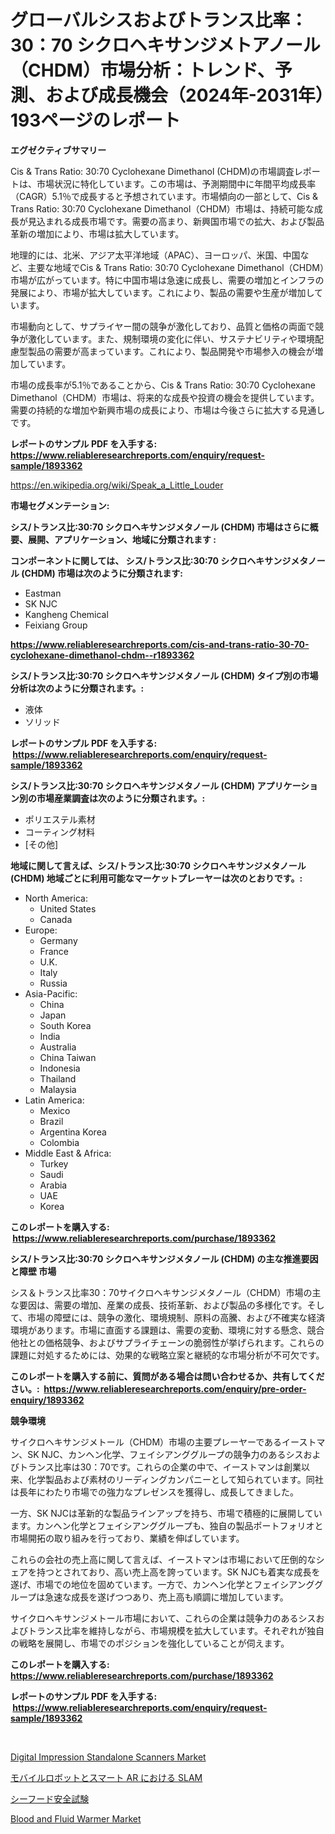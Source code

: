 <p><h1>グローバルシスおよびトランス比率：30：70 シクロヘキサンジメトアノール（CHDM）市場分析：トレンド、予測、および成長機会（2024年-2031年）193ページのレポート</h1></p><p><strong>エグゼクティブサマリー</strong></p>
<p><p>Cis & Trans Ratio: 30:70 Cyclohexane Dimethanol (CHDM)の市場調査レポートは、市場状況に特化しています。この市場は、予測期間中に年間平均成長率（CAGR）5.1％で成長すると予想されています。市場傾向の一部として、Cis & Trans Ratio: 30:70 Cyclohexane Dimethanol（CHDM）市場は、持続可能な成長が見込まれる成長市場です。需要の高まり、新興国市場での拡大、および製品革新の増加により、市場は拡大しています。</p><p>地理的には、北米、アジア太平洋地域（APAC）、ヨーロッパ、米国、中国など、主要な地域でCis & Trans Ratio: 30:70 Cyclohexane Dimethanol（CHDM）市場が広がっています。特に中国市場は急速に成長し、需要の増加とインフラの発展により、市場が拡大しています。これにより、製品の需要や生産が増加しています。</p><p>市場動向として、サプライヤー間の競争が激化しており、品質と価格の両面で競争が激化しています。また、規制環境の変化に伴い、サステナビリティや環境配慮型製品の需要が高まっています。これにより、製品開発や市場参入の機会が増加しています。</p><p>市場の成長率が5.1％であることから、Cis & Trans Ratio: 30:70 Cyclohexane Dimethanol（CHDM）市場は、将来的な成長や投資の機会を提供しています。需要の持続的な増加や新興市場の成長により、市場は今後さらに拡大する見通しです。</p></p>
<p><strong>レポートのサンプル PDF を入手する: <a href="https://www.reliableresearchreports.com/enquiry/request-sample/1893362">https://www.reliableresearchreports.com/enquiry/request-sample/1893362</a></strong></p>
<p><a href="https://en.wikipedia.org/wiki/Speak_a_Little_Louder">https://en.wikipedia.org/wiki/Speak_a_Little_Louder</a></p>
<p><strong>市場セグメンテーション:</strong></p>
<p><strong> シス/トランス比:30:70 シクロヘキサンジメタノール (CHDM) 市場はさらに概要、展開、アプリケーション、地域に分類されます :</strong></p>
<p><strong>コンポーネントに関しては、 シス/トランス比:30:70 シクロヘキサンジメタノール (CHDM) 市場は次のように分類されます: &nbsp;</strong></p>
<p><ul><li>Eastman</li><li>SK NJC</li><li>Kangheng Chemical</li><li>Feixiang Group</li></ul></p>
<p><strong><a href="https://www.reliableresearchreports.com/cis-and-trans-ratio-30-70-cyclohexane-dimethanol-chdm--r1893362">https://www.reliableresearchreports.com/cis-and-trans-ratio-30-70-cyclohexane-dimethanol-chdm--r1893362</a></strong></p>
<p><strong> シス/トランス比:30:70 シクロヘキサンジメタノール (CHDM) タイプ別の市場分析は次のように分類されます。:</strong></p>
<p><ul><li>液体</li><li>ソリッド</li></ul></p>
<p><strong>レポートのサンプル PDF を入手する: &nbsp;<a href="https://www.reliableresearchreports.com/enquiry/request-sample/1893362">https://www.reliableresearchreports.com/enquiry/request-sample/1893362</a></strong></p>
<p><strong> シス/トランス比:30:70 シクロヘキサンジメタノール (CHDM) アプリケーション別の市場産業調査は次のように分類されます。:</strong></p>
<p><ul><li>ポリエステル素材</li><li>コーティング材料</li><li>[その他]</li></ul></p>
<p><strong>地域に関して言えば、シス/トランス比:30:70 シクロヘキサンジメタノール (CHDM) 地域ごとに利用可能なマーケットプレーヤーは次のとおりです。:</strong></p>
<p><ul>
    <li>
        North America:
        <ul>
            <li>United States</li>
            <li>Canada</li>
        </ul>
    </li>
    <li>
        Europe:
        <ul>
            <li>Germany</li>
            <li>France</li>
            <li>U.K.</li>
            <li>Italy</li>
            <li>Russia</li>
        </ul>
    </li>
    <li>
        Asia-Pacific:
        <ul>
            <li>China</li>
            <li>Japan</li>
            <li>South Korea</li>
            <li>India</li>
            <li>Australia</li>
            <li>China Taiwan</li>
            <li>Indonesia</li>
            <li>Thailand</li>
            <li>Malaysia</li>
        </ul>
    </li>
    <li>
        Latin America:
        <ul>
            <li>Mexico</li>
            <li>Brazil</li>
            <li>Argentina Korea</li>
            <li>Colombia</li>
        </ul>
    </li>
    <li>
        Middle East & Africa:
        <ul>
            <li>Turkey</li>
            <li>Saudi</li>
            <li>Arabia</li>
            <li>UAE</li>
            <li>Korea</li>
        </ul>
    </li>
    </ul></p>
<p><strong>このレポートを購入する: &nbsp;<a href="https://www.reliableresearchreports.com/purchase/1893362">https://www.reliableresearchreports.com/purchase/1893362</a></strong></p>
<p><strong>シス/トランス比:30:70 シクロヘキサンジメタノール (CHDM) の主な推進要因と障壁 市場</strong></p>
<p><p>シス＆トランス比率30：70サイクロヘキサンジメタノール（CHDM）市場の主な要因は、需要の増加、産業の成長、技術革新、および製品の多様化です。そして、市場の障壁には、競争の激化、環境規制、原料の高騰、および不確実な経済環境があります。市場に直面する課題は、需要の変動、環境に対する懸念、競合他社との価格競争、およびサプライチェーンの脆弱性が挙げられます。これらの課題に対処するためには、効果的な戦略立案と継続的な市場分析が不可欠です。</p></p>
<p><strong>このレポートを購入する前に、質問がある場合は問い合わせるか、共有してください。:&nbsp; <a href="https://www.reliableresearchreports.com/enquiry/pre-order-enquiry/1893362">https://www.reliableresearchreports.com/enquiry/pre-order-enquiry/1893362</a></strong></p>
<p><strong>競争環境</strong></p>
<p><p>サイクロヘキサンジメトール（CHDM）市場の主要プレーヤーであるイーストマン、SK NJC、カンヘン化学、フェイシアンググループの競争力のあるシスおよびトランス比率は30：70です。これらの企業の中で、イーストマンは創業以来、化学製品および素材のリーディングカンパニーとして知られています。同社は長年にわたり市場での強力なプレゼンスを獲得し、成長してきました。</p><p>一方、SK NJCは革新的な製品ラインアップを持ち、市場で積極的に展開しています。カンヘン化学とフェイシアンググループも、独自の製品ポートフォリオと市場開拓の取り組みを行っており、業績を伸ばしています。</p><p>これらの会社の売上高に関して言えば、イーストマンは市場において圧倒的なシェアを持つとされており、高い売上高を誇っています。SK NJCも着実な成長を遂げ、市場での地位を固めています。一方で、カンヘン化学とフェイシアンググループは急速な成長を遂げつつあり、売上高も順調に増加しています。</p><p>サイクロヘキサンジメトール市場において、これらの企業は競争力のあるシスおよびトランス比率を維持しながら、市場規模を拡大しています。それぞれが独自の戦略を展開し、市場でのポジションを強化していることが伺えます。</p></p>
<p><strong>このレポートを購入する: &nbsp; <a href="https://www.reliableresearchreports.com/purchase/1893362">https://www.reliableresearchreports.com/purchase/1893362</a></strong></p>
<p><strong>レポートのサンプル PDF を入手する: &nbsp;<a href="https://www.reliableresearchreports.com/enquiry/request-sample/1893362">https://www.reliableresearchreports.com/enquiry/request-sample/1893362</a></strong><strong></strong></p>
<p>&nbsp;</p>
<p><p><a href="https://github.com/josesg55/Market-Research-Report-List-3/blob/main/digital-impression-standalone-scanners-market.md">Digital Impression Standalone Scanners Market</a></p><p><a href="https://github.com/bevdtkn4419963/Market-Research-Report-List-3/blob/main/6097914172196.md">モバイルロボットとスマート AR における SLAM</a></p><p><a href="https://github.com/MosesSpinka1914/Market-Research-Report-List-2/blob/main/5417262172197.md">シーフード安全試験</a></p><p><a href="https://github.com/indrystar/Market-Research-Report-List-4/blob/main/blood-and-fluid-warmer-market.md">Blood and Fluid Warmer Market</a></p></p>